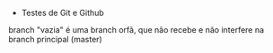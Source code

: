 * Testes de Git e Github

branch "vazia" é uma branch orfã, que não recebe e não interfere na branch principal (master)
